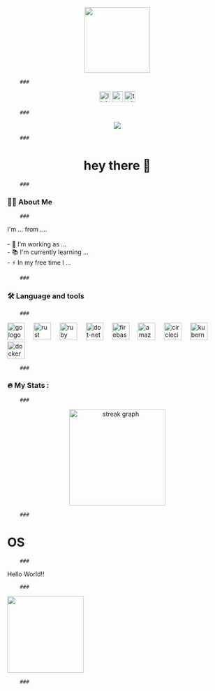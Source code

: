 

<div align="center">
<img height="150" src="https://camo.githubusercontent.com/62da68eb62b1e5f175f7d1f0191dd89a653d7908feb22d37d4a0ab07365d6791/68747470733a2f2f6d656469612e67697068792e636f6d2f6d656469612f4d3967624264396e6244724f5475314d71782f67697068792e676966"  />
</div>

        ###

<div align="center">
<img src="https://img.shields.io/static/v1?message=LinkedIn&logo=linkedin&label=&color=0077B5&logoColor=white&labelColor=&style=for-the-badge" height="25" alt="linkedin logo"  />
<img src="https://img.shields.io/static/v1?message=Youtube&logo=youtube&label=&color=FF0000&logoColor=white&labelColor=&style=for-the-badge" height="25" alt="youtube logo"  />
<img src="https://img.shields.io/static/v1?message=Twitter&logo=twitter&label=&color=1DA1F2&logoColor=white&labelColor=&style=for-the-badge" height="25" alt="twitter logo"  />
</div>

        ###

<div align="center">
<img src="https://visitor-badge.laobi.icu/badge?page_id=SaiD-MH.SaiD-MH&"  />
</div>

        ###

<h1 align="center">hey there 👋</h1>

        ###

<h3 align="left">👩‍💻  About Me</h3>

        ###

<p align="left">I'm ... from ....<br><br>- 🔭 I’m working as ...<br>- 📚 I'm currently learning ...<br>- ⚡ In my free time I ...</p>

        ###

<h3 align="left">🛠 Language and tools</h3>

        ###

<div align="left">
<img src="https://cdn.jsdelivr.net/gh/devicons/devicon/icons/go/go-original-wordmark.svg" height="40" alt="go logo"  />
<img width="12" />
<img src="https://cdn.jsdelivr.net/gh/devicons/devicon/icons/rust/rust-plain.svg" height="40" alt="rust logo"  />
<img width="12" />
<img src="https://cdn.jsdelivr.net/gh/devicons/devicon/icons/ruby/ruby-plain-wordmark.svg" height="40" alt="ruby logo"  />
<img width="12" />
<img src="https://cdn.jsdelivr.net/gh/devicons/devicon/icons/dot-net/dot-net-plain-wordmark.svg" height="40" alt="dot-net logo"  />
<img width="12" />
<img src="https://cdn.jsdelivr.net/gh/devicons/devicon/icons/firebase/firebase-plain-wordmark.svg" height="40" alt="firebase logo"  />
<img width="12" />
<img src="https://cdn.jsdelivr.net/gh/devicons/devicon/icons/amazonwebservices/amazonwebservices-original.svg" height="40" alt="amazonwebservices logo"  />
<img width="12" />
<img src="https://cdn.jsdelivr.net/gh/devicons/devicon/icons/circleci/circleci-plain.svg" height="40" alt="circleci logo"  />
<img width="12" />
<img src="https://cdn.jsdelivr.net/gh/devicons/devicon/icons/kubernetes/kubernetes-plain.svg" height="40" alt="kubernetes logo"  />
<img width="12" />
<img src="https://cdn.jsdelivr.net/gh/devicons/devicon/icons/docker/docker-plain-wordmark.svg" height="40" alt="docker logo"  />
</div>

        ###

<h3 align="left">🔥   My Stats :</h3>

        ###

<div align="center">
<img src="https://streak-stats.demolab.com?user=SaiD-MH&locale=en&mode=daily&theme=dark&hide_border=false&border_radius=5&order=3" height="220" alt="streak graph"  />
</div>

        ###

<h1 align="left">OS</h1>

        ###

<p align="left">Hello World!!</p>

        ###

<div align="left">
<img height="175" src="https://i.imgflip.com/65efzo.gif](https://www.google.com/url?sa=i&url=https%3A%2F%2Fcommons.wikimedia.org%2Fwiki%2FFile%3AIcons8_flat_linux.svg&psig=AOvVaw1ELrmE8E8DiF0Cehv38WkU&ust=1707639164302000&source=images&cd=vfe&opi=89978449&ved=0CBIQjRxqFwoTCNCogeCpoIQDFQAAAAAdAAAAABAE)https://www.google.com/url?sa=i&url=https%3A%2F%2Fcommons.wikimedia.org%2Fwiki%2FFile%3AIcons8_flat_linux.svg&psig=AOvVaw1ELrmE8E8DiF0Cehv38WkU&ust=1707639164302000&source=images&cd=vfe&opi=89978449&ved=0CBIQjRxqFwoTCNCogeCpoIQDFQAAAAAdAAAAABAE](https://freepngimg.com/thumb/computer/69446-and-kernel-open-source-unix-like-operating-systems-linux.png)https://freepngimg.com/thumb/computer/69446-and-kernel-open-source-unix-like-operating-systems-linux.png"  />
</div>

        ###
